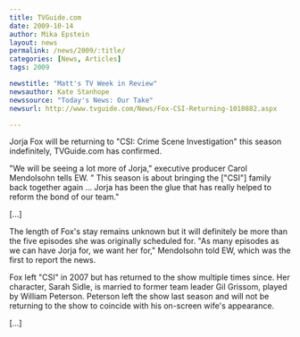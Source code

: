 ```yaml
---
title: TVGuide.com
date: 2009-10-14
author: Mika Epstein
layout: news
permalink: /news/2009/:title/
categories: [News, Articles]
tags: 2009

newstitle: "Matt's TV Week in Review"
newsauthor: Kate Stanhope  
newssource: "Today's News: Our Take"
newsurl: http://www.tvguide.com/News/Fox-CSI-Returning-1010882.aspx  

---
```


Jorja Fox will be returning to "CSI: Crime Scene Investigation" this season indefinitely, TVGuide.com has confirmed.

"We will be seeing a lot more of Jorja," executive producer Carol Mendolsohn tells EW. " This season is about bringing the ["CSI"] family back together again ... Jorja has been the glue that has really helped to reform the bond of our team."

[...]

The length of Fox's stay remains unknown but it will definitely be more than the five episodes she was originally scheduled for. "As many episodes as we can have Jorja for, we want her for," Mendolsohn told EW, which was the first to report the news.

Fox left "CSI" in 2007 but has returned to the show multiple times since. Her character, Sarah Sidle, is married to former team leader Gil Grissom, played by William Peterson. Peterson left the show last season and will not be returning to the show to coincide with his on-screen wife's appearance.

[...]  
